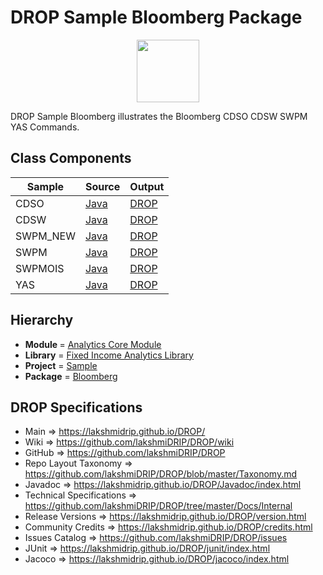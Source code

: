 # DROP Sample Bloomberg Package

<p align="center"><img src="https://github.com/lakshmiDRIP/DROP/blob/master/DRIP_Logo.gif?raw=true" width="100"></p>

DROP Sample Bloomberg illustrates the Bloomberg CDSO CDSW SWPM YAS Commands.


## Class Components

 |  Sample  | Source | Output |
 |----------|--------|--------|
 | CDSO     | [Java](https://github.com/lakshmiDRIP/DROP/tree/master/src/main/java/org/drip/sample/bloomberg/CDSO.java) | [DROP](https://github.com/lakshmiDRIP/DROP/blob/master/drop/org/drip/sample/bloomberg/CDSO.drop) |
 | CDSW     | [Java](https://github.com/lakshmiDRIP/DROP/tree/master/src/main/java/org/drip/sample/bloomberg/CDSW.java) | [DROP](https://github.com/lakshmiDRIP/DROP/blob/master/drop/org/drip/sample/bloomberg/CDSW.drop) |
 | SWPM_NEW | [Java](https://github.com/lakshmiDRIP/DROP/tree/master/src/main/java/org/drip/sample/bloomberg/SWPM_NEW.java) | [DROP](https://github.com/lakshmiDRIP/DROP/blob/master/drop/org/drip/sample/bloomberg/SWPM_NEW.drop) |
 | SWPM     | [Java](https://github.com/lakshmiDRIP/DROP/tree/master/src/main/java/org/drip/sample/bloomberg/SWPM.java) | [DROP](https://github.com/lakshmiDRIP/DROP/blob/master/drop/org/drip/sample/bloomberg/SWPM.drop) |
 | SWPMOIS  | [Java](https://github.com/lakshmiDRIP/DROP/tree/master/src/main/java/org/drip/sample/bloomberg/SWPMOIS.java) | [DROP](https://github.com/lakshmiDRIP/DROP/blob/master/drop/org/drip/sample/bloomberg/SWPMOIS.drop) |
 | YAS      | [Java](https://github.com/lakshmiDRIP/DROP/tree/master/src/main/java/org/drip/sample/bloomberg/YAS.java) | [DROP](https://github.com/lakshmiDRIP/DROP/blob/master/drop/org/drip/sample/bloomberg/YAS.drop) |


## Hierarchy

 <ul>
	<li><b>Module </b> = <a href = "https://github.com/lakshmiDRIP/DROP/tree/master/AnalyticsCore.md">Analytics Core Module</a></li>
	<li><b>Library</b> = <a href = "https://github.com/lakshmiDRIP/DROP/tree/master/FixedIncomeAnalyticsLibrary.md">Fixed Income Analytics Library</a></li>
	<li><b>Project</b> = <a href = "https://github.com/lakshmiDRIP/DROP/tree/master/src/main/java/org/drip/sample/README.md">Sample</a></li>
	<li><b>Package</b> = <a href = "https://github.com/lakshmiDRIP/DROP/tree/master/src/main/java/org/drip/sample/bloomberg/README.md">Bloomberg</a></li>
 </ul>


## DROP Specifications

 * Main                     => https://lakshmidrip.github.io/DROP/
 * Wiki                     => https://github.com/lakshmiDRIP/DROP/wiki
 * GitHub                   => https://github.com/lakshmiDRIP/DROP
 * Repo Layout Taxonomy     => https://github.com/lakshmiDRIP/DROP/blob/master/Taxonomy.md
 * Javadoc                  => https://lakshmidrip.github.io/DROP/Javadoc/index.html
 * Technical Specifications => https://github.com/lakshmiDRIP/DROP/tree/master/Docs/Internal
 * Release Versions         => https://lakshmidrip.github.io/DROP/version.html
 * Community Credits        => https://lakshmidrip.github.io/DROP/credits.html
 * Issues Catalog           => https://github.com/lakshmiDRIP/DROP/issues
 * JUnit                    => https://lakshmidrip.github.io/DROP/junit/index.html
 * Jacoco                   => https://lakshmidrip.github.io/DROP/jacoco/index.html
